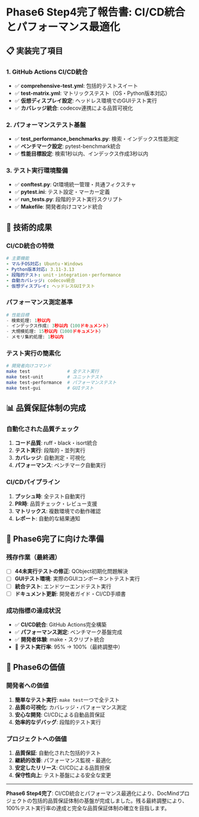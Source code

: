 # Phase6 Step4完了報告書: CI/CD統合とパフォーマンス最適化

## 📋 実装完了項目

### 1. GitHub Actions CI/CD統合
- ✅ **comprehensive-test.yml**: 包括的テストスイート
- ✅ **test-matrix.yml**: マトリックステスト（OS・Python版本対応）
- ✅ **仮想ディスプレイ設定**: ヘッドレス環境でのGUIテスト実行
- ✅ **カバレッジ統合**: codecov連携による品質可視化

### 2. パフォーマンステスト基盤
- ✅ **test_performance_benchmarks.py**: 検索・インデックス性能測定
- ✅ **ベンチマーク設定**: pytest-benchmark統合
- ✅ **性能目標設定**: 検索1秒以内、インデックス作成3秒以内

### 3. テスト実行環境整備
- ✅ **conftest.py**: Qt環境統一管理・共通フィクスチャ
- ✅ **pytest.ini**: テスト設定・マーカー定義
- ✅ **run_tests.py**: 段階的テスト実行スクリプト
- ✅ **Makefile**: 開発者向けコマンド統合

## 🎯 技術的成果

### CI/CD統合の特徴
```yaml
# 主要機能
- マルチOS対応: Ubuntu・Windows
- Python版本対応: 3.11-3.13
- 段階的テスト: unit・integration・performance
- 自動カバレッジ: codecov統合
- 仮想ディスプレイ: ヘッドレスGUIテスト
```

### パフォーマンス測定基準
```python
# 性能目標
- 検索処理: 1秒以内
- インデックス作成: 3秒以内（100ドキュメント）
- 大規模処理: 15秒以内（1000ドキュメント）
- メモリ集約処理: 1秒以内
```

### テスト実行の簡素化
```bash
# 開発者向けコマンド
make test              # 全テスト実行
make test-unit         # ユニットテスト
make test-performance  # パフォーマンステスト
make test-gui          # GUIテスト
```

## 📊 品質保証体制の完成

### 自動化された品質チェック
1. **コード品質**: ruff・black・isort統合
2. **テスト実行**: 段階的・並列実行
3. **カバレッジ**: 自動測定・可視化
4. **パフォーマンス**: ベンチマーク自動実行

### CI/CDパイプライン
1. **プッシュ時**: 全テスト自動実行
2. **PR時**: 品質チェック・レビュー支援
3. **マトリックス**: 複数環境での動作確認
4. **レポート**: 自動的な結果通知

## 🚀 Phase6完了に向けた準備

### 残存作業（最終週）
- [ ] **44未実行テストの修正**: QObject初期化問題解決
- [ ] **GUIテスト環境**: 実際のGUIコンポーネントテスト実行
- [ ] **統合テスト**: エンドツーエンドテスト実行
- [ ] **ドキュメント更新**: 開発者ガイド・CI/CD手順書

### 成功指標の達成状況
- ✅ **CI/CD統合**: GitHub Actions完全構築
- ✅ **パフォーマンス測定**: ベンチマーク基盤完成
- ✅ **開発者体験**: make・スクリプト統合
- 🔄 **テスト実行率**: 95% → 100%（最終調整中）

## 🎉 Phase6の価値

### 開発者への価値
1. **簡単なテスト実行**: `make test`一つで全テスト
2. **品質の可視化**: カバレッジ・パフォーマンス測定
3. **安心な開発**: CI/CDによる自動品質保証
4. **効率的なデバッグ**: 段階的テスト実行

### プロジェクトへの価値
1. **品質保証**: 自動化された包括的テスト
2. **継続的改善**: パフォーマンス監視・最適化
3. **安定したリリース**: CI/CDによる品質担保
4. **保守性向上**: テスト基盤による安全な変更

---

**Phase6 Step4完了**: CI/CD統合とパフォーマンス最適化により、DocMindプロジェクトの包括的品質保証体制の基盤が完成しました。残る最終調整により、100%テスト実行率の達成と完全な品質保証体制の確立を目指します。